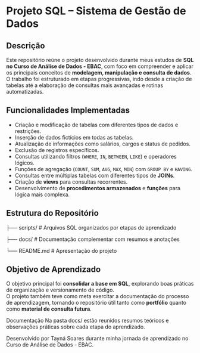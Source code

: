 # Projeto SQL – Sistema de Gestão de Dados  

## Descrição  
Este repositório reúne o projeto desenvolvido durante meus estudos de **SQL no Curso de Análise de Dados - EBAC**, 
com foco em compreender e aplicar os principais conceitos de **modelagem, manipulação e consulta de dados**.  
O trabalho foi estruturado em etapas progressivas, indo desde a criação de tabelas até a elaboração de consultas mais avançadas e rotinas automatizadas.  

## Funcionalidades Implementadas  
- Criação e modificação de tabelas com diferentes tipos de dados e restrições.
- Inserção de dados fictícios em todas as tabelas.
- Atualização de informações como salários, cargos e status de pedidos.
- Exclusão de registros específicos.  
- Consultas utilizando filtros (`WHERE`, `IN`, `BETWEEN`, `LIKE`) e operadores lógicos.  
- Funções de agregação (`COUNT`, `SUM`, `AVG`, `MAX`, `MIN`) com `GROUP BY` e `HAVING`.  
- Consultas entre múltiplas tabelas com diferentes tipos de **JOINs**.  
- Criação de **views** para consultas recorrentes.  
- Desenvolvimento de **procedimentos armazenados** e **funções** para lógica mais complexa.  

## Estrutura do Repositório  
├── scripts/ # Arquivos SQL organizados por etapas de aprendizado

├── docs/ # Documentação complementar com resumos e anotações

└── README.md # Apresentação do projeto


## Objetivo de Aprendizado  
O objetivo principal foi **consolidar a base em SQL**, explorando boas práticas de organização e versionamento de código.  
O projeto também teve como meta exercitar a documentação do processo de aprendizagem, tornando o repositório útil tanto como **portfólio** quanto como **material de consulta futura**.  

Documentação
Na pasta docs/ estão reunidos resumos teóricos e observações práticas sobre cada etapa do aprendizado.

<p></p>
Desenvolvido por Tayná Soares durante minha jornada de aprendizado no Curso de Análise de Dados - EBAC.
